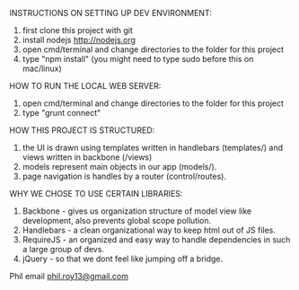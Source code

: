 
INSTRUCTIONS ON SETTING UP DEV ENVIRONMENT:

1. first clone this project with git
2. install nodejs http://nodejs.org
3. open cmd/terminal and change directories to the folder for this project
4. type "npm install" (you might need to type sudo before this on mac/linux)

HOW TO RUN THE LOCAL WEB SERVER:

1. open cmd/terminal and change directories to the folder for this project
2. type "grunt connect"

HOW THIS PROJECT IS STRUCTURED:

1. the UI is drawn using templates written in handlebars (templates/) and views written in backbone (/views)
2. models represent main objects in our app (models/).
3. page navigation is handles by a router (control/routes).

WHY WE CHOSE TO USE CERTAIN LIBRARIES:

1. Backbone - gives us organization structure of model view like development, also prevents global scope pollution.
2. Handlebars - a clean organizational way to keep html out of JS files.
3. RequireJS - an organized and easy way to handle dependencies in such a large group of devs.
4. jQuery - so that we dont feel like jumping off a bridge.


Phil email phil.roy13@gmail.com